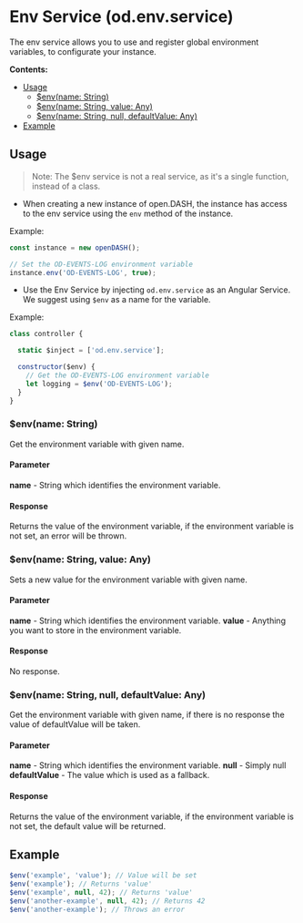 # Env Service (od.env.service)

The env service allows you to use and register global environment variables, to configurate your instance.

**Contents:**
<!-- TOC depthFrom:2 depthTo:3 -->

- [Usage](#usage)
  - [$env(name: String)](#envname-string)
  - [$env(name: String, value: Any)](#envname-string-value-any)
  - [$env(name: String, null, defaultValue: Any)](#envname-string-null-defaultvalue-any)
- [Example](#example)

<!-- /TOC -->

## Usage

> Note: The $env service is not a real service, as it's a single function, instead of a class.

- When creating a new instance of open.DASH, the instance has access to the env service using the `env` method of the instance.

Example:

```js
const instance = new openDASH();

// Set the OD-EVENTS-LOG environment variable
instance.env('OD-EVENTS-LOG', true);
```

- Use the Env Service by injecting `od.env.service` as an Angular Service. We suggest using `$env` as a name for the variable.

Example:

```js
class controller {

  static $inject = ['od.env.service'];

  constructor($env) {
    // Get the OD-EVENTS-LOG environment variable
    let logging = $env('OD-EVENTS-LOG');
  }
}
```

### $env(name: String)

Get the environment variable with given name.

#### Parameter

**name** - String which identifies the environment variable.

#### Response

Returns the value of the environment variable, if the environment variable is not set, an error will be thrown.

### $env(name: String, value: Any)

Sets a new value for the environment variable with given name.

#### Parameter

**name** - String which identifies the environment variable.
**value** - Anything you want to store in the environment variable.

#### Response

No response.

### $env(name: String, null, defaultValue: Any)

Get the environment variable with given name, if there is no response the value of defaultValue will be taken.

#### Parameter

**name** - String which identifies the environment variable.
**null** - Simply null
**defaultValue** - The value which is used as a fallback.

#### Response

Returns the value of the environment variable, if the environment variable is not set, the default value will be returned.

## Example

```js
$env('example', 'value'); // Value will be set
$env('example'); // Returns 'value'
$env('example', null, 42); // Returns 'value'
$env('another-example', null, 42); // Returns 42
$env('another-example'); // Throws an error
```